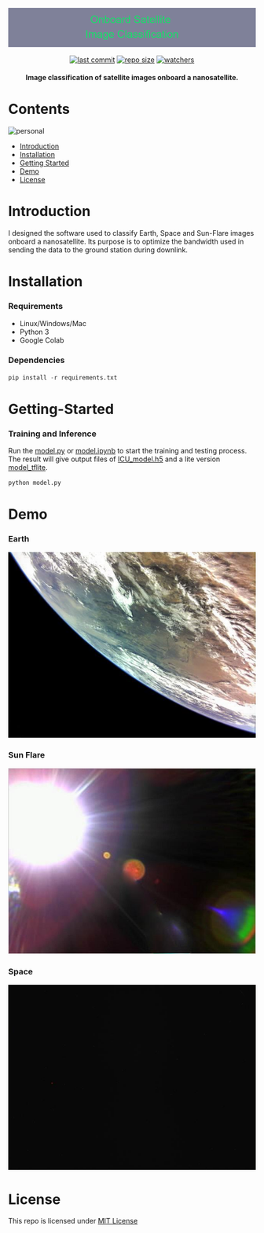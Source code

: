 <p align="center">
  <img 
    src="https://github.com/chandlerbing65nm/Onboard-Satellite-Image-Classification/blob/main/Onboard_Satellite__nImage_Classification.png?raw=true"
  >
</p>

<div align="center">

  <a href="">![last commit](https://img.shields.io/github/last-commit/chandlerbing65nm/Onboard-Satellite-Image-Classification)</a>
  <a href="">![repo size](https://img.shields.io/github/repo-size/chandlerbing65nm/Onboard-Satellite-Image-Classification)</a>
  <a href="">![watchers](https://img.shields.io/github/watchers/chandlerbing65nm/Onboard-Satellite-Image-Classification?style=social)</a>

</div>

<h4 align="center">Image classification of satellite images onboard a nanosatellite.</h4>


# Contents
![personal](https://img.shields.io/badge/project-chandlertimmdoloriel-red?style=for-the-badge&logo=appveyor)
* [Introduction](https://github.com/chandlerbing65nm/Onboard-Satellite-Image-Classification#Introduction)
* [Installation](https://github.com/chandlerbing65nm/Onboard-Satellite-Image-Classification#Installation)
* [Getting Started](https://github.com/chandlerbing65nm/Onboard-Satellite-Image-Classification#Getting-Started)
* [Demo](https://github.com/chandlerbing65nm/Onboard-Satellite-Image-Classification#Demo)
* [License](https://github.com/chandlerbing65nm/Onboard-Satellite-Image-Classification#License)

# Introduction
I designed the software used to classify Earth, Space and Sun-Flare images onboard a nanosatellite. Its purpose is to optimize the bandwidth used in sending the data to the ground station during downlink.

# Installation
### Requirements
- Linux/Windows/Mac
- Python 3
- Google Colab
### Dependencies
```python
pip install -r requirements.txt
```
    
# Getting-Started
### Training and Inference
Run the [model.py](https://github.com/chandlerbing65nm/Onboard-Satellite-Image-Classification/blob/main/model.py) or [model.ipynb](https://github.com/chandlerbing65nm/Onboard-Satellite-Image-Classification/blob/main/model.ipynb) to start the training and testing process. The result will give output files of [ICU_model.h5](https://github.com/chandlerbing65nm/Onboard-Satellite-Image-Classification/tree/main/Models) and a lite version [model_tflite](https://github.com/chandlerbing65nm/Onboard-Satellite-Image-Classification/tree/main/Models).
```python
python model.py
```
# Demo
### Earth
![alt text](https://github.com/chandlerbing65nm/Onboard-Satellite-Image-Classification/blob/main/Dataset/Test/Earth/BIRDS-3_Mongolia-1.jpg?raw=true)
### Sun Flare
![alt text](https://github.com/chandlerbing65nm/Onboard-Satellite-Image-Classification/blob/main/Dataset/Test/Flare/NanoSat-26.jpg?raw=true)
### Space
![alt text](https://github.com/chandlerbing65nm/Onboard-Satellite-Image-Classification/blob/main/Dataset/Test/Space/D2_MFC_2019-02-27T191956086_%5B000.000%5D-thumb.jpg?raw=true)

# License
This repo is licensed under [MIT License](https://github.com/chandlerbing65nm/Onboard-Satellite-Image-Classification/blob/main/LICENSE)
